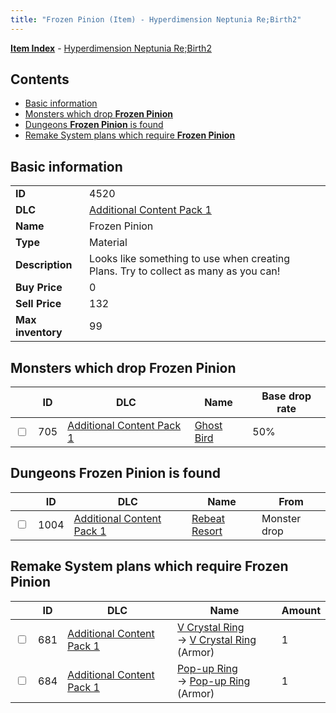 ```yaml
---
title: "Frozen Pinion (Item) - Hyperdimension Neptunia Re;Birth2"
---
```


[**Item Index**](/neptunia/rb2/item/index.html) - [Hyperdimension Neptunia Re;Birth2](/neptunia/rb2)

## Contents

- [Basic information](#basic-information)
- [Monsters which drop **Frozen Pinion**](#monsters-which-drop-frozen-pinion)
- [Dungeons **Frozen Pinion** is found](#dungeons-frozen-pinion-is-found)
- [Remake System plans which require **Frozen Pinion**](#remake-system-plans-which-require-frozen-pinion)

## Basic information

|   |   |
| -- | -- |
| **ID** | 4520 |
| **DLC** | [Additional Content Pack 1](/neptunia/rb2/dlc/3-pack1.html) |
| **Name** | Frozen Pinion |
| **Type** | Material |
| **Description** | Looks like something to use when creating Plans. Try to collect as many as you can! |
| **Buy Price** | 0 |
| **Sell Price** | 132 |
| **Max inventory** | 99 |

## Monsters which drop **Frozen Pinion**

|    | ID | DLC | Name | Base drop rate |
| -- | -- | --- | ---- | -------------- |
| <input type="checkbox" id="rb2-monster-3-705" class="trackbox" /> | 705 | [Additional Content Pack 1](/neptunia/rb2/dlc/3-pack1.html) | [Ghost Bird](/neptunia/rb2/monster/3-705-ghost-bird.html) | 50% |

## Dungeons **Frozen Pinion** is found

|    | ID | DLC | Name | From |
| -- | -- | --- | ---- | ---- |
| <input type="checkbox" id="rb2-dungeon-3-1004" class="trackbox" /> | 1004 | [Additional Content Pack 1](/neptunia/rb2/dlc/3-pack1.html) | [Rebeat Resort](/neptunia/rb2/dungeon/3-1004-rebeat-resort.html) | Monster drop |

## Remake System plans which require **Frozen Pinion**

|    | ID | DLC | Name | Amount |
| -- | -- | --- | ---- | ------ |
| <input type="checkbox" id="rb2-remake-3-681" class="trackbox" /> | 681 | [Additional Content Pack 1](/neptunia/rb2/dlc/3-pack1.html) | [V Crystal Ring](/neptunia/rb2/remake/3-681-v-crystal-ring.html)<br />→ [V Crystal Ring](/neptunia/rb2/item/3-1658-v-crystal-ring.html) (Armor) | 1 |
| <input type="checkbox" id="rb2-remake-3-684" class="trackbox" /> | 684 | [Additional Content Pack 1](/neptunia/rb2/dlc/3-pack1.html) | [Pop-up Ring](/neptunia/rb2/remake/3-684-pop-up-ring.html)<br />→ [Pop-up Ring](/neptunia/rb2/item/3-1661-pop-up-ring.html) (Armor) | 1 |